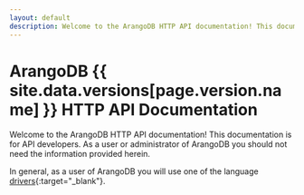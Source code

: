 ```yaml
---
layout: default
description: Welcome to the ArangoDB HTTP API documentation! This documentation isfor API developers
---
```

ArangoDB {{ site.data.versions[page.version.name] }} HTTP API Documentation
==============================================

Welcome to the ArangoDB HTTP API documentation! This documentation is
for API developers. As a user or administrator of ArangoDB you should
not need the information provided herein.

In general, as a user of ArangoDB you will use one of the language
[drivers](https://www.arangodb.com/drivers/){:target="_blank"}.

